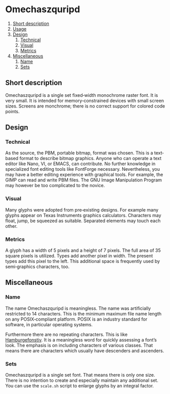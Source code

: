 # Omechaszquripd ###############################################################

1. [Short description](#short-description)
2. [Usage](#usage)
3. [Design](#design)
	1. [Technical](#technical)
	2. [Visual](#visual)
	3. [Metrics](#metrics)
4. [Miscellaneous](#miscellaneous)
	1. [Name](#name)
	2. [Sets](#sets)


## Short description ###########################################

Omechaszquripd is a single set fixed‐width monochrome raster font.
It is very small.
It is intended for memory‐constrained devices with small screen sizes.
Screens are monchrome; there is no correct support for colored code points.


## Design ######################################################

### Technical ##################################

As the source, the PBM, portable bitmap, format was chosen.
This is a text‐based format to describe bitmap graphics.
Anyone who can operate a text editor like Nano, VI, or EMACS, can contribute.
No further knowledge in specialized font editing tools like FontForge necessary.
Nevertheless, you may have a better editing experience with graphical tools.
For example, the GIMP can read and write PBM files.
The GNU Image Manipulation Program may however be too complicated to the novice.


### Visual #####################################

Many glyphs were adopted from pre‐existing designs.
For example many glyphs appear on Texas Instruments graphics calculators.
Characters may float, jump, be squeezed as suitable.
Separated elements may touch each other.


### Metrics ####################################

A glyph has a width of 5 pixels and a height of 7 pixels.
The full area of 35 square pixels is utilized.
Types add another pixel in width.
The present types add this pixel to the left.
This additional space is frequently used by semi‐graphics characters, too.


## Miscellaneous ###############################################

### Name #######################################

The name Omechaszquripd is meaningless.
The name was artificially restricted to 14 characters.
This is the minimum maximum file name length on any POSIX‐compliant platform.
POSIX is an industry standard for software, in particular operating systems.

Furthermore there are no repeating characters.
This is like [Hamburgefonstiv](https://en.WikiPedia.org/wiki/Hamburgevons).
It is a meaningless word for quickly assessing a font’s look.
The emphasis is on including characters of various classes.
That means there are characters which usually have descenders and ascenders.


### Sets #######################################

Omechaszquripd is a single set font.
That means there is only one size.
There is no intention to create and especially maintain any additional set.
You can use the `scale.sh` script to enlarge glyphs by an integral factor.


[//]: # ( vim: set filetype=markdown textwidth=80 tabstop=2 noexpandtab: )
